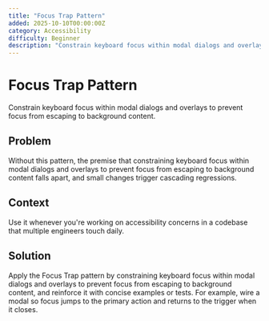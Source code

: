 ```yaml
---
title: "Focus Trap Pattern"
added: 2025-10-10T00:00:00Z
category: Accessibility
difficulty: Beginner
description: "Constrain keyboard focus within modal dialogs and overlays to prevent focus from escaping to background content."
---
```

# Focus Trap Pattern

Constrain keyboard focus within modal dialogs and overlays to prevent focus from escaping to background content.

## Problem

Without this pattern, the premise that constraining keyboard focus within modal dialogs and overlays to prevent focus from escaping to background content falls apart, and small changes trigger cascading regressions.

## Context

Use it whenever you're working on accessibility concerns in a codebase that multiple engineers touch daily.

## Solution

Apply the Focus Trap pattern by constraining keyboard focus within modal dialogs and overlays to prevent focus from escaping to background content, and reinforce it with concise examples or tests. For example, wire a modal so focus jumps to the primary action and returns to the trigger when it closes.
